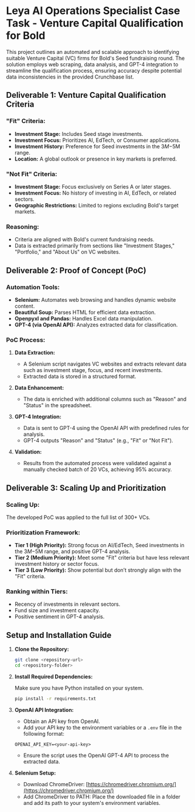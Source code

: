 # Leya AI Operations Specialist Case Task - Venture Capital Qualification for Bold

This project outlines an automated and scalable approach to identifying suitable Venture Capital (VC) firms for Bold's Seed fundraising round. The solution employs web scraping, data analysis, and GPT-4 integration to streamline the qualification process, ensuring accuracy despite potential data inconsistencies in the provided Crunchbase list.

## Deliverable 1: Venture Capital Qualification Criteria

### "Fit" Criteria:

-   **Investment Stage:** Includes Seed stage investments.
-   **Investment Focus:** Prioritizes AI, EdTech, or Consumer applications.
-   **Investment History:** Preference for Seed investments in the $3M-$5M range.
-   **Location:** A global outlook or presence in key markets is preferred.

### "Not Fit" Criteria:

-   **Investment Stage:** Focus exclusively on Series A or later stages.
-   **Investment Focus:** No history of investing in AI, EdTech, or related sectors.
-   **Geographic Restrictions:** Limited to regions excluding Bold's target markets.

### Reasoning:

-   Criteria are aligned with Bold's current fundraising needs.
-   Data is extracted primarily from sections like "Investment Stages," "Portfolio," and "About Us" on VC websites.

## Deliverable 2: Proof of Concept (PoC)

### Automation Tools:

-   **Selenium:** Automates web browsing and handles dynamic website content.
-   **Beautiful Soup:** Parses HTML for efficient data extraction.
-   **Openpyxl and Pandas:** Handles Excel data manipulation.
-   **GPT-4 (via OpenAI API):** Analyzes extracted data for classification.

### PoC Process:

1.  **Data Extraction:**
    -   A Selenium script navigates VC websites and extracts relevant data such as investment stage, focus, and recent investments.
    -   Extracted data is stored in a structured format.

2.  **Data Enhancement:**
    -   The data is enriched with additional columns such as "Reason" and "Status" in the spreadsheet.

3.  **GPT-4 Integration:**
    -   Data is sent to GPT-4 using the OpenAI API with predefined rules for analysis.
    -   GPT-4 outputs "Reason" and "Status" (e.g., "Fit" or "Not Fit").

4.  **Validation:**
    -   Results from the automated process were validated against a manually checked batch of 20 VCs, achieving 95% accuracy.

## Deliverable 3: Scaling Up and Prioritization

### Scaling Up:

The developed PoC was applied to the full list of 300+ VCs.

### Prioritization Framework:

-   **Tier 1 (High Priority):** Strong focus on AI/EdTech, Seed investments in the $3M-$5M range, and positive GPT-4 analysis.
-   **Tier 2 (Medium Priority):** Meet some "Fit" criteria but have less relevant investment history or sector focus.
-   **Tier 3 (Low Priority):** Show potential but don’t strongly align with the "Fit" criteria.

### Ranking within Tiers:

-   Recency of investments in relevant sectors.
-   Fund size and investment capacity.
-   Positive sentiment in GPT-4 analysis.

## Setup and Installation Guide

1.  **Clone the Repository:**

    ```bash
    git clone <repository-url>
    cd <repository-folder>
    ```

2.  **Install Required Dependencies:**

    Make sure you have Python installed on your system.

    ```bash
    pip install -r requirements.txt
    ```

3.  **OpenAI API Integration:**

    -   Obtain an API key from OpenAI.
    -   Add your API key to the environment variables or a `.env` file in the following format:

    ```
    OPENAI_API_KEY=<your-api-key>
    ```

    -   Ensure the script uses the OpenAI GPT-4 API to process the extracted data.

4.  **Selenium Setup:**

    -   Download ChromeDriver: [https://chromedriver.chromium.org/](https://chromedriver.chromium.org/)
    -   Add ChromeDriver to PATH: Place the downloaded file in a folder and add its path to your system's environment variables.